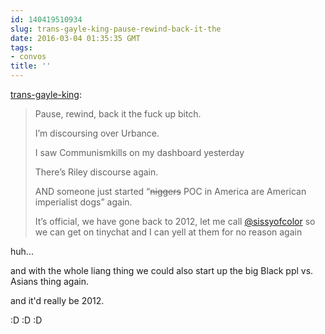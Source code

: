 ```yaml
---
id: 140419510934
slug: trans-gayle-king-pause-rewind-back-it-the
date: 2016-03-04 01:35:35 GMT
tags:
- convos
title: ''
---
```

<p><a class="tumblr_blog" href="http://trans-gayle-king.tumblr.com/post/140415315180">trans-gayle-king</a>:</p>
<blockquote>
<p>Pause, rewind, back it the fuck up bitch.</p>
<p>I’m discoursing over Urbance.</p>
<p>I saw Communismkills on my dashboard yesterday</p>
<p>There’s Riley discourse again.</p>
<p>AND someone just started “<strike>niggers</strike> POC in America are American imperialist dogs” again.</p>
<p>It’s official, we have gone back to 2012, let me call <a class="tumblelog" href="https://tmblr.co/moW8nQ4AUhLegB7XJnMO7Hg">@sissyofcolor</a> so we can get on tinychat and I can yell at them for no reason again</p>
</blockquote>

huh...

and with the whole liang thing we could also start up the big Black ppl vs. Asians thing again.

and it'd really be 2012. 

:D :D :D